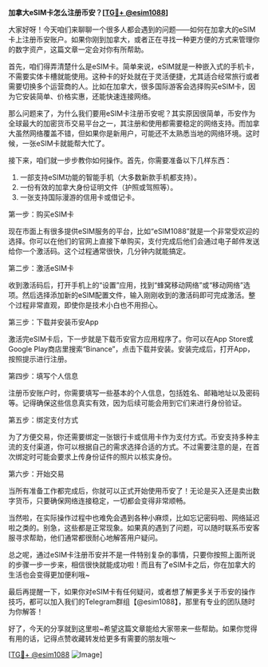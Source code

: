 **加拿大eSIM卡怎么注册币安？[[TG💪+ @esim1088](https://t.me/s/esim1088)]**

大家好呀！今天咱们来聊聊一个很多人都会遇到的问题——如何在加拿大的eSIM卡上注册币安账户。如果你刚到加拿大，或者正在寻找一种更方便的方式来管理你的数字资产，这篇文章一定会对你有所帮助。

首先，咱们得弄清楚什么是eSIM卡。简单来说，eSIM就是一种嵌入式的手机卡，不需要实体卡槽就能使用。这种卡的好处就在于灵活便捷，尤其适合经常旅行或者需要切换多个运营商的人。比如在加拿大，很多国际游客会选择购买eSIM卡，因为它安装简单、价格实惠，还能快速连接网络。

那么问题来了，为什么我们要用eSIM卡注册币安呢？其实原因很简单，币安作为全球最大的加密货币交易平台之一，其注册和使用都需要稳定的网络支持。而加拿大虽然网络覆盖不错，但如果你是新用户，可能还不太熟悉当地的网络环境。这时候，一张eSIM卡就能帮大忙了。

接下来，咱们就一步步教你如何操作。首先，你需要准备以下几样东西：

1. 一部支持eSIM功能的智能手机（大多数新款手机都支持）。
2. 一份有效的加拿大身份证明文件（护照或驾照等）。
3. 一张支持国际漫游的信用卡或借记卡。

第一步：购买eSIM卡

现在市面上有很多提供eSIM服务的平台，比如“eSIM1088”就是一个非常受欢迎的选择。你可以在他们的官网上直接下单购买，支付完成后他们会通过电子邮件发送给你一个激活码。这个过程通常很快，几分钟内就能搞定。

第二步：激活eSIM卡

收到激活码后，打开手机上的“设置”应用，找到“蜂窝移动网络”或“移动网络”选项。然后选择添加新的eSIM配置文件，输入刚刚收到的激活码即可完成激活。整个过程非常直观，即使你是技术小白也不用担心。

第三步：下载并安装币安App

激活完eSIM卡后，下一步就是下载币安官方应用程序了。你可以在App Store或Google Play商店里搜索“Binance”，点击下载并安装。安装完成后，打开App，按照提示进行注册。

第四步：填写个人信息

注册币安账户时，你需要填写一些基本的个人信息，包括姓名、邮箱地址以及密码等。记得确保这些信息真实有效，因为后续可能会用到它们来进行身份验证。

第五步：绑定支付方式

为了方便交易，你还需要绑定一张银行卡或信用卡作为支付方式。币安支持多种主流的支付渠道，你可以根据自己的需求选择合适的方式。不过需要注意的是，在首次绑定时可能会要求上传身份证件的照片以核实身份。

第六步：开始交易

当所有准备工作都完成后，你就可以正式开始使用币安了！无论是买入还是卖出数字货币，只要确保网络连接稳定，一切都会变得非常顺畅。

当然啦，在实际操作过程中也难免会遇到各种小麻烦，比如忘记密码啦、网络延迟啦之类的。别急，这些都是正常现象。如果真的遇到了问题，可以随时联系币安客服寻求帮助，他们通常都很耐心地解答用户疑问。

总之呢，通过eSIM卡注册币安并不是一件特别复杂的事情，只要你按照上面所说的步骤一步一步来，相信很快就能成功啦！而且有了eSIM卡之后，你在加拿大的生活也会变得更加便利哦~

最后再提醒一下，如果你对eSIM卡有任何疑问，或者想了解更多关于币安的操作技巧，都可以加入我们的Telegram群组【@esim1088】，那里有专业的团队随时为你解答！

好了，今天的分享就到这里啦~希望这篇文章能给大家带来一些帮助。如果你觉得有用的话，记得点赞收藏转发给更多有需要的朋友哦～

[[TG💪+ @esim1088](https://t.me/s/esim1088) ![Image](https://i.postimg.cc/4NQfJmqS/Snipaste-2025-05-13-00-14-12.png)]